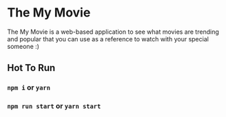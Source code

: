 # The My Movie

The My Movie is a web-based application to see what movies are trending and popular that you can use as a reference to watch with your special someone :)

## Hot To Run 

### `npm i` or `yarn`
### `npm run start` or `yarn start`
